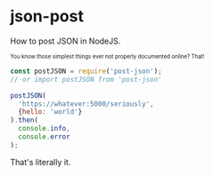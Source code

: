 # json-post
How to post JSON in NodeJS.

<sup><sub>You know those simplest things ever not properly documented online? That!</sub></sup>

```js
const postJSON = require('post-json');
// or import postJSON from 'post-json'

postJSON(
  'https://whatever:5000/seriously',
  {hello: 'world'}
).then(
  console.info,
  console.error
);
```

That's literally it.
